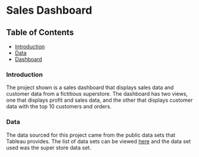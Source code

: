 # Sales Dashboard

## Table of Contents
* [Introduction](#introduction)
* [Data](#data)
* [Dashboard](#dashboard)

### Introduction
The project shown is a sales dashboard that displays sales data and customer data from a fictitious superstore. The dashboard has two views, one that displays profit and sales data, and the other that displays customer data with the top 10 customers and orders.

### Data

The data sourced for this project came from the public data sets that Tableau provides. The list of data sets can be viewed [here](https://public.tableau.com/app/learn/sample-data) and the data set used was the super store data set. 
